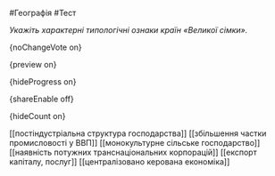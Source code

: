 #Географія #Тест

*Укажіть характерні типологічні ознаки країн «Великої сімки».*

{noChangeVote on}

{preview on}

{hideProgress on}

{shareEnable off}

{hideCount on}

[[постіндустріальна структура господарства]]
[[збільшення частки промисловості у ВВП]]
[[монокультурне сільське господарство]]
[[наявність потужних транснаціональних корпорацій]]
[[експорт капіталу, послуг]]
[[централізовано керована економіка]]
